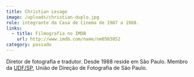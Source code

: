 ```yaml
---
title: Christian Lesage
image: /uploads/christian-duplo.jpg
role: integrante da Casa de Cinema de 1987 a 1988.
links:
  - title: Filmografia no IMDB
    url: http://www.imdb.com/name/nm0503852
category: passado
---
```

Diretor de fotografia e tradutor. Desde 1988 reside em São Paulo. Membro da [UDF/SP](http://www.udfsp.com.br/wp/?ubltangoportfolio=christian-lesage), União de Direção de Fotografia de São Paulo.